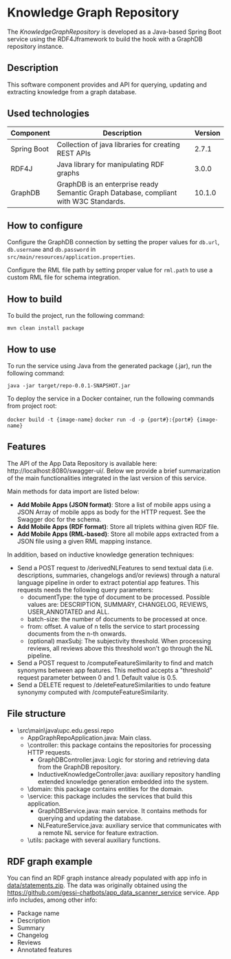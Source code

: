 # Knowledge Graph Repository

The *KnowledgeGraphRepository* is developed as a Java-based Spring Boot service using the RDF4Jframework to build the hook with a GraphDB repository instance. 

## Description

This software component provides and API for querying, updating and extracting knowledge from a graph database. 

## Used technologies

| Component   | Description                                                                           | Version |
|-------------|---------------------------------------------------------------------------------------|---------|
| Spring Boot | Collection of java libraries for creating REST APIs                                   | 2.7.1   |
| RDF4J       | Java library for manipulating RDF graphs                                              | 3.0.0   | 
| GraphDB     | GraphDB is an enterprise ready Semantic Graph Database, compliant with W3C Standards. | 10.1.0  |



## How to configure

Configure the GraphDB connection by setting the proper values for ```db.url```, ```db.username``` and ```db.password``` in ```src/main/resources/application.properties```.

Configure the RML file path by setting proper value for ```rml.path``` to use a custom RML file for schema integration.

## How to build

To build the project, run the following command:

```mvn clean install package```

## How to use

To run the service using Java from the generated package (.jar), run the following command:

```java -jar target/repo-0.0.1-SNAPSHOT.jar```

To deploy the service in a Docker container, run the following commands from project root:

```docker build -t {image-name}```
```docker run -d -p {port#}:{port#} {image-name}```

## Features

The API of the App Data Repository is available here: http://localhost:8080/swagger-ui/. Below we provide a brief summarization of the main functionalities integrated in the last version of this service.

Main methods for data import are listed below:

- **Add Mobile Apps (JSON format)**: Store a list of mobile apps using a JSON Array of mobile apps as body for the HTTP request. See the Swagger doc for the schema.
- **Add Mobile Apps (RDF format)**: Store all triplets withina given RDF file.
- **Add Mobile Apps (RML-based)**: Store all mobile apps extracted from a JSON file using a given RML mapping instance.

In addition, based on inductive knowledge generation techniques:

- Send a POST request to /derivedNLFeatures to send textual data (i.e. descriptions, summaries, changelogs and/or reviews) through a natural language pipeline in order to extract potential app features. This requests needs the following query parameters:
  - documentType: the type of document to be processed. Possible values are: DESCRIPTION, SUMMARY, CHANGELOG, REVIEWS, USER_ANNOTATED and ALL.
  - batch-size: the number of documents to be processed at once.
  - from: offset. A value of n tells the service to start processing documents from the n-th onwards.
  - (optional) maxSubj: The subjectivity threshold. When processing reviews, all reviews above this threshold won't go through the NL pipeline.
- Send a POST request to /computeFeatureSimilarity to find and match synonyms between app features. This method accepts a "threshold" request parameter between 0 and 1. Default value is 0.5.
- Send a DELETE request to /deleteFeatureSimilarities to undo feature synonymy computed with /computeFeatureSimilarity.

## File structure

- \src\main\java\upc.edu.gessi.repo
  - AppGraphRepoApplication.java: Main class.
  - \controller: this package contains the repositories for processing HTTP requests.
  	- GraphDBController.java: Logic for storing and retrieving data from the GraphDB repository.
    - InductiveKnowledgeController.java: auxiliary repository handling extended knowledge generation embedded into the system.
  - \domain: this package contains entities for the domain.
  - \service: this package includes the services that build this application.
    - GraphDBService.java: main service. It contains methods for querying and updating the database.
    - NLFeatureService.java: auxiliary service that communicates with a remote NL service for feature extraction.
  - \utils: package with several auxiliary functions.

## RDF graph example
You can find an RDF graph instance already populated with app info in [data/statements.zip](https://github.com/gessi-chatbots/app_data_repository/tree/master/data). The data was originally obtained using the https://github.com/gessi-chatbots/app_data_scanner_service service.
App info includes, among other info:

- Package name
- Description
- Summary
- Changelog
- Reviews
- Annotated features
